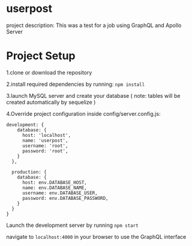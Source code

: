 

# userpost

project description: This was a test for a job using GraphQL and Apollo Server

# Project Setup

1.clone or download the repository

2.install required dependencies by running: `npm install`

3.launch MySQL server and create your database ( note: tables will be created automatically by sequelize )

4.Override project configuration inside config/server.config.js:

```
development: {
    database: {
      host: 'localhost',
      name: 'userpost',
      username: 'root',
      password: 'root',
    }
  },

  production: {
    database: {
      host: env.DATABASE_HOST,
      name: env.DATABASE_NAME,
      username: env.DATABASE_USER,
      password: env.DATABASE_PASSWORD,
    }
  }
}

```
Launch the development server by running `npm start`

navigate to `localhost:4000` in your browser to use the GraphQL interface


